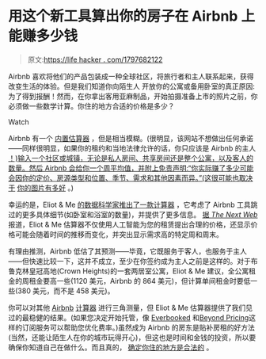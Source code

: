 # 用这个新工具算出你的房子在 Airbnb 上能赚多少钱

> 原文:[https://life hacker . com/1797682122](https://lifehacker.com/figure-out-how-much-your-home-would-earn-on-airbnb-with-1797682122)

Airbnb 喜欢将他们的产品包装成一种全球社区，将旅行者和主人联系起来，获得改变生活的体验。但是我们知道你向陌生人 开放你的公寓或备用卧室的真正原因:为了得到报酬！然而，在你拿出客用亚麻制品，开始拍摄准备上市的照片之前，你必须做一些数学计算。你住的地方合适的价格是多少？

Watch

Airbnb 有一个 [内置估算器](https://www.airbnb.com/host/homes?from_nav=1) ，但是相当模糊。(很明显，该网站不想做出任何承诺——同样很明显，如果你的租约和当地法律允许的话，你只应该是 Airbnb 的主人 [！)输入一个社区或城镇，无论是私人房间、共享房间还是整个公寓，以及客人的数量。然后 Airbnb 会给你一个周平均值，并附上免责声明:“你实际赚了多少可能会因你的定价、房源类型和位置、季节、需求和其他因素而异。”(这很可能也取决于](https://www.airbnb.com/help/article/376/what-legal-and-regulatory-issues-should-i-consider-before-hosting-on-airbnb) [你的图片有多好](http://twocents.lifehacker.com/how-to-photograph-your-house-for-airbnb-1796493566) 。)

幸运的是，Eliot & Me [的数据科学家推出了一款计算器](https://www.eliotandme.com/estimator) ，它考虑了 Airbnb 工具跳过的更多具体细节(如卧室和浴室的数量)，并提供了更多信息。 [据 *The Next Web*](https://thenextweb.com/apps/2017/08/09/airbnb-calculator-best-price-rent/#.tnw_O03SHQ6s) 报道，Eliot & Me 估算器不仅使用人工智能为您的租赁提出合理的价格，还显示价格可能会随着时间的推移而变化，并突出显示需求高的特定周和周末。

有理由推测，Airbnb 低估了其预测——毕竟，它既服务于客人，也服务于主人——但快速比较一下，这并不成立，至少在你签约成为主人之前是这样的。对于布鲁克林皇冠高地(Crown Heights)的一套两居室公寓，Eliot & Me 建议，全公寓租金的周租金要高一些(1120 美元，Airbnb 的 864 美元)，但计算单间租金时要低一些(380 美元，而不是 458 美元)。

你可以对其他 [Airbnb](https://opportunity.airbnbaction.com/) [计算器](https://www.rented.com/rented-rental-grader/) 进行三角测量，但 Eliot & Me 估算器提供了我们见过的最稳健的结果。(如果您决定开始托管，像 [Everbooked](https://www.everbooked.com/) 和[Beyond Pricing](https://beyondpricing.com/)这样的订阅服务可以帮助您优化费率。)虽然成为 Airbnb 的房东是贴补房租的好方法(当然，还能让陌生人在你的城市玩得开心)，但这也是时间和金钱的投资，所以要确保你知道自己在做什么。而且真的， [确定你住的地方是合法的](http://learnairbnb.com/airbnb-illegal-city/) 。